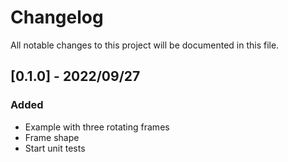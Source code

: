 # Changelog

All notable changes to this project will be documented in this file.

## [0.1.0] - 2022/09/27

### Added

- Example with three rotating frames
- Frame shape
- Start unit tests
